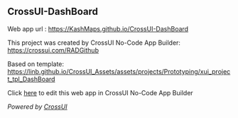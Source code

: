 ## CrossUI-DashBoard
Web app url : https://KashMaps.github.io/CrossUI-DashBoard

This project was created by CrossUI No-Code App Builder: https://crossui.com/RADGithub

Based on template: https://linb.github.io/CrossUI_Assets/assets/projects/Prototyping/xui_project_tpl_DashBoard

Click [here](https://crossui.com/RADGithub/#!from=github&owner=KashMaps&repo=CrossUI-DashBoard) to edit this web app in CrossUI No-Code App Builder

<i>Powered by [CrossUI](https://crossui.com)</i>

